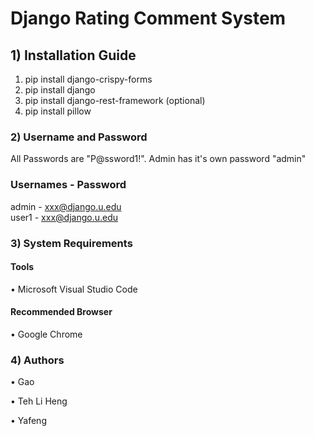 # Django Rating Comment System

## 1) Installation Guide

1. pip install django-crispy-forms
2. pip install django  
3. pip install django-rest-framework (optional)
4. pip install pillow
 

### 2) Username and Password

All Passwords are "P@ssword1!". 
Admin has it's own password "admin"

### Usernames - Password

admin			          - 	xxx@django.u.edu  
user1			          - 	xxx@django.u.edu  

### 3) System Requirements

#### Tools
•	Microsoft Visual Studio Code

#### Recommended Browser 
•	Google Chrome

### 4) Authors
•	Gao 

•	Teh Li Heng

•	Yafeng
